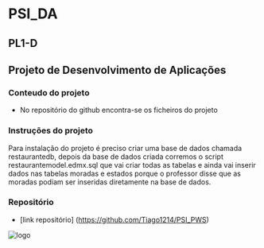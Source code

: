 # **PSI_DA**
## PL1-D
## **Projeto de Desenvolvimento de Aplicações**

### **Conteudo do projeto**
* No repositório do github encontra-se os ficheiros do projeto

### Instruções do projeto
Para instalação do projeto é preciso criar uma base de dados chamada restaurantedb, depois da base de dados criada corremos o script
restaurantemodel.edmx.sql que vai criar todas as tabelas e ainda vai inserir dados nas tabelas moradas e estados porque
o professor disse que as moradas podiam ser inseridas diretamente na base de dados.

### **Repositório** 
* [link repositório] (https://github.com/Tiago1214/PSI_PWS)

![logo](https://www.ipleiria.pt/wp-content/themes/ipleiria/img/logo_ipl_header.png)
